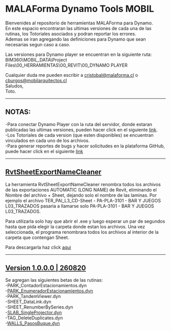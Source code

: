 # MALAForma Dynamo Tools MOBIL

Bienvenides al repositorio de herramientas MALAForma para Dynamo.\
En este espacio encontraran las ultimas versiones de cada una de las rutinas, los Totoriales asociados y podran reportar los errores.\
Ademas se iran agregando las definiciones para Dynamo que sean necesarias segun caso a caso.

Las versiones para Dynamo player se encuentran en la siguiente ruta:
BIM360\MOBIL_DATA\Project Files\00_HERRAMIENTAS\00_REVIT\00_DYNAMO PLAYER

Cualquier duda me pueden escribir a cristobal@malaforma.cl o cburgos@mobilarquitectos.cl\
Saludos,\
Toto.

---

## NOTAS:
-Para conectar Dynamo Player con la ruta del servidor, donde estaran publicadas las ultimas versiones, pueden hacer click en el siguiente [link](https://www.youtube.com/watch?v=xd5Z_ojc0-s).\
-Los Totoriales de cada version (que esten disponibles) se encuentran vinculados en cada uno de los archivos.\
-Para generar reportes de bugs y hacer solicitudes en la plataforma GitHub, puede hacer click en el siguiente [link](https://youtu.be/PXIRLPc-BMo)

---
## [RvtSheetExportNameCleaner](https://github.com/cgburgos/MALAForma-Dynamo-Tools/raw/master/RvtSheetExportNameCleaner%20-%20MALAForma%20Suite.exe)

La herramienta RvtSheetExportNameCleaner renombra todos los archivos de las exportaciones AUTOMATIC (LONG NAME) de Revit, eliminando el Nombre del archivo + Sheet, dejando solo el nombre de las laminas. 
Por ejemplo el archivo TER_PAI_L3_CD-Sheet - PA-PLA-3101 - BAR Y JUEGOS L03_TRAZADOS pasaria a llamarse solo PA-PLA-3101 - BAR Y JUEGOS L03_TRAZADOS.

Para utilizarla solo hay que abrir el .exe y luego esperar un par de segundos hasta que pida elegir la carpeta donde estan los archivos. 
Una vez seleccionada, el programa renombrara todos los archivos al interior de la carpeta que contengan Sheet.

Para descargarla haz click [aqui](https://github.com/cgburgos/MALAForma-Dynamo-Tools/raw/master/RvtSheetExportNameCleaner%20-%20MALAForma%20Suite.exe)

---

## [Version 1.0.0.0 | 260820](https://github.com/cgburgos/MALAForma-Dynamo-Tools/tree/master/Version%201.0.0.0)

Se agregan las siguientes betas de las rutinas:\
-PARK_ContadorEstacionamientos.dyn\
-[PARK_EnumeradorEstacionamientos.dyn](https://www.youtube.com/watch?v=FqwQMZ-zFVw)\
-PARK_TandemViewer.dyn\
-SHEET_DataLink.dyn\
-SHEET_RenumberBySeries.dyn\
-[SLAB_SingleProjector.dyn](https://www.youtube.com/watch?v=P298q_Mi5Ms)\
-TAG_DeleteDuplicates.dyn\
-[WALLS_PasosBuque.dyn](https://www.youtube.com/watch?v=tTJuIXXZeYA)

